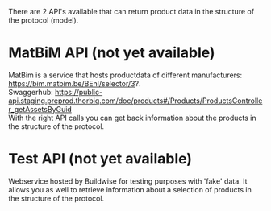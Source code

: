 There are 2 API's available that can return product data in the structure of the protocol (model).
# MatBiM API (not yet available)
MatBim is a service that hosts productdata of different manufacturers: https://bim.matbim.be/BEnl/selector/3?. \
Swaggerhub: https://public-api.staging.preprod.thorbiq.com/doc/products#/Products/ProductsController_getAssetsByGuid \
With the right API calls you can get back information about the products in the structure of the protocol.

# Test API (not yet available)
Webservice hosted by Buildwise for testing purposes with 'fake' data. It allows you as well to retrieve information about a selection of products in the structure of the protocol.